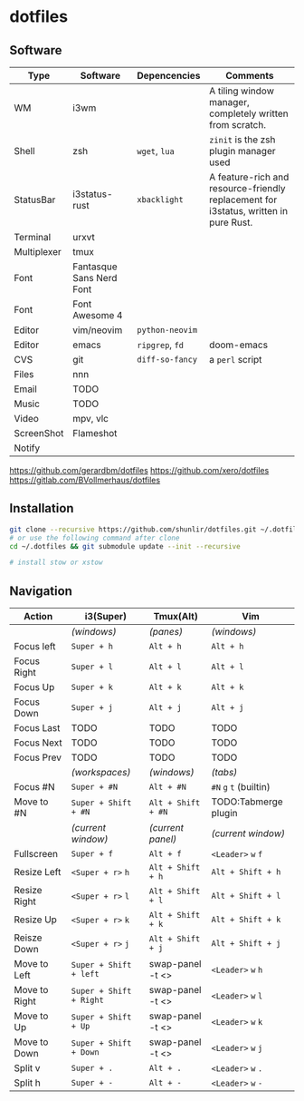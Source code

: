 # dotfiles

## Software
| Type        | Software                 | Depencencies    | Comments                                                                             |
|-------------|--------------------------|-----------------|--------------------------------------------------------------------------------------|
| WM          | i3wm                     |                 | A tiling window manager, completely written from scratch.                            |
| Shell       | zsh                      | `wget`, `lua`   | `zinit` is the zsh plugin manager used                                               |
| StatusBar   | i3status-rust            | `xbacklight`    | A feature-rich and resource-friendly replacement for i3status, written in pure Rust. |
| Terminal    | urxvt                    |                 |                                                                                      |
| Multiplexer | tmux                     |                 |                                                                                      |
| Font        | Fantasque Sans Nerd Font |                 |                                                                                      |
| Font        | Font Awesome 4           |                 |                                                                                      |
| Editor      | vim/neovim               | `python-neovim` |                                                                                      |
| Editor      | emacs                    | `ripgrep`, `fd` | doom-emacs                                                                           |
| CVS         | git                      | `diff-so-fancy` | a `perl` script                                                                      |
| Files       | nnn                      |                 |                                                                                      |
| Email       | TODO                     |                 |                                                                                      |
| Music       | TODO                     |                 |                                                                                      |
| Video       | mpv, vlc                 |                 |                                                                                      |
| ScreenShot  | Flameshot                |                 |                                                                                      |
| Notify      |                          |                 |                                                                                      |

https://github.com/gerardbm/dotfiles
https://github.com/xero/dotfiles
https://gitlab.com/BVollmerhaus/dotfiles

## Installation

``` sh
git clone --recursive https://github.com/shunlir/dotfiles.git ~/.dotfiles
# or use the following command after clone
cd ~/.dotfiles && git submodule update --init --recursive 

# install stow or xstow
```

## Navigation

| Action        | i3(Super)               | Tmux(Alt)          | Vim                    |
|---------------|-------------------------|--------------------|------------------------|
|               | _(windows)_             | _(panes)_          | _(windows)_            |
| Focus left    | `Super + h`             | `Alt + h`          | `Alt + h`              |
| Focus Right   | `Super + l`             | `Alt + l`          | `Alt + l`              |
| Focus Up      | `Super + k`             | `Alt + k`          | `Alt + k`              |
| Focus Down    | `Super + j`             | `Alt + j`          | `Alt + j`              |
| Focus Last    | TODO                    | TODO               | TODO                   |
| Focus Next    | TODO                    | TODO               | TODO                   |
| Focus Prev    | TODO                    | TODO               | TODO                   |
|               | _(workspaces)_          | _(windows)_        | _(tabs)_               |
| Focus #N      | `Super + #N`            | `Alt + #N`         | `#N` `g` `t` (builtin) |
| Move to #N    | `Super + Shift + #N`    | `Alt + Shift + #N` | TODO:Tabmerge plugin   |
|               | _(current window)_      | _(current panel)_  | _(current window)_     |
| Fullscreen    | `Super + f`             | `Alt + f`          | `<Leader>` `w` `f`     |
| Resize Left   | `<Super + r>` `h`       | `Alt + Shift + h`  | `Alt + Shift + h`      |
| Resize Right  | `<Super + r>` `l`       | `Alt + Shift + l`  | `Alt + Shift + l`      |
| Resize Up     | `<Super + r>` `k`       | `Alt + Shift + k`  | `Alt + Shift + k`      |
| Reisze Down   | `<Super + r>` `j`       | `Alt + Shift + j`  | `Alt + Shift + j`      |
| Move to Left  | `Super + Shift + left`  | swap-panel -t <>   | `<Leader>` `w` `h`     |
| Move to Right | `Super + Shift + Right` | swap-panel -t <>   | `<Leader>` `w` `l`     |
| Move to Up    | `Super + Shift + Up`    | swap-panel -t <>   | `<Leader>` `w` `k`     |
| Move to Down  | `Super + Shift + Down`  | swap-panel -t <>   | `<Leader>` `w` `j`     |
| Split v       | `Super + .`             | `Alt + .`          | `<Leader>` `w` `.`     |
| Split h       | `Super + -`             | `Alt + -`          | `<Leader>` `w` `-`     |
